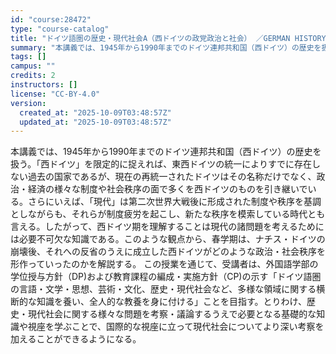```yaml
---
id: "course:28472"
type: "course-catalog"
title: "ドイツ語圏の歴史・現代社会A（西ドイツの政党政治と社会） ／GERMAN HISTORY AND CONTEMPORARY SOCIETY A"
summary: "本講義では、1945年から1990年までのドイツ連邦共和国（西ドイツ）の歴史を扱う。「西ドイツ」を限定的に捉えれば、東西ドイツの統一によりすでに存在しない過去の国家であるが、現在の再統一されたドイツはその名称だけでなく、政治・経済の様々な制…"
tags: []
campus: ""
credits: 2
instructors: []
license: "CC-BY-4.0"
version:
  created_at: "2025-10-09T03:48:57Z"
  updated_at: "2025-10-09T03:48:57Z"
---
```

本講義では、1945年から1990年までのドイツ連邦共和国（西ドイツ）の歴史を扱う。「西ドイツ」を限定的に捉えれば、東西ドイツの統一によりすでに存在しない過去の国家であるが、現在の再統一されたドイツはその名称だけでなく、政治・経済の様々な制度や社会秩序の面で多くを西ドイツのものを引き継いでいる。さらにいえば、「現代」は第二次世界大戦後に形成された制度や秩序を基調としながらも、それらが制度疲労を起こし、新たな秩序を模索している時代とも言える。したがって、西ドイツ期を理解することは現代の諸問題を考えるためには必要不可欠な知識である。このような観点から、春学期は、ナチス・ドイツの崩壊後、それへの反省のうえに成立した西ドイツがどのような政治・社会秩序を形作っていったのかを解説する。 この授業を通じて、受講者は、外国語学部の学位授与方針（DP)および教育課程の編成・実施方針（CP)の示す「ドイツ語圏の言語・文学・思想、芸術・文化、歴史・現代社会など、多様な領域に関する横断的な知識を養い、全人的な教養を身に付ける」ことを目指す。とりわけ、歴史・現代社会に関する様々な問題を考察・議論するうえで必要となる基礎的な知識や視座を学ぶことで、国際的な視座に立って現代社会についてより深い考察を加えることができるようになる。
